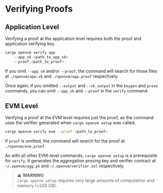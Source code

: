 # Verifying Proofs

## Application Level

Verifying a proof at the application level requires both the proof and application verifying key.

```bash
cargo openvm verify app
    --app_vk <path_to_app_vk>
    --proof <path_to_proof>
```

If you omit `--app_vk` and/or `--proof`, the command will search for those files at `./openvm/app.vk` and `./openvm/app.proof` respectively.

Once again, if you omitted `--output` and `--vk_output` in the `keygen` and `prove` commands, you can omit `--app_vk` and `--proof` in the `verify` command.

## EVM Level

Verifying a proof at the EVM level requires just the proof, as the command uses the verifier generated when `cargo openvm setup` was called.

```bash
cargo openvm verify evm --proof <path_to_proof>
```

If `proof` is omitted, the command will search for the proof at `./openvm/evm.proof`.

As with all other EVM-level commands, `cargo openvm setup` is a prerequisite for `verify`. It generates the aggregation proving key and verifier contract at `~/.openvm/agg.pk` and `~/.openvm/verifier.sol` respectively.

> ⚠️ **WARNING**  
> `cargo openvm setup` requires very large amounts of computation and memory (~200 GB).
